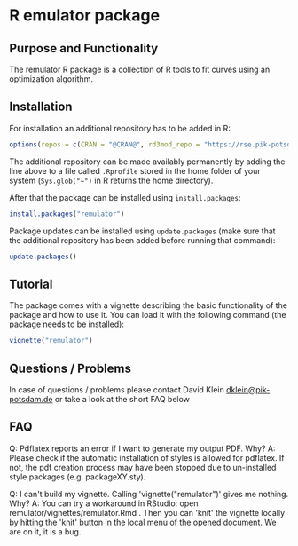 # R emulator package

## Purpose and Functionality

The remulator R package is a collection of R tools to fit curves using an optimization algorithm.

## Installation

For installation an additional repository has to be added in R:

```r
options(repos = c(CRAN = "@CRAN@", rd3mod_repo = "https://rse.pik-potsdam.de/r/packages/"))
```
The additional repository can be made availably permanently by adding the line above to a file called `.Rprofile` stored in the home folder of your system (`Sys.glob("~")` in R returns the home directory).

After that the package can be installed using `install.packages`:

```r 
install.packages("remulator")
```

Package updates can be installed using `update.packages` (make sure that the additional repository has been added before running that command):

```r 
update.packages()
```

## Tutorial

The package comes with a vignette describing the basic functionality of the package and how to use it. You can load it with the following command (the package needs to be installed):

```r 
vignette("remulator")
```

## Questions / Problems

In case of questions / problems please contact David Klein <dklein@pik-potsdam.de> or take a look at the short FAQ below

## FAQ
Q: Pdflatex reports an error if I want to generate my output PDF. Why? 
A: Please check if the automatic installation of styles is allowed for pdflatex.
If not, the pdf creation process may have been stopped due to un-installed style packages (e.g. packageXY.sty). 

Q: I can't build my vignette. Calling 'vignette("remulator")' gives me nothing. Why?
A: You can try a workaround in RStudio: open remulator/vignettes/remulator.Rmd . 
Then you can 'knit' the vignette locally by hitting the 'knit' button in the local menu of the opened document. 
We are on it, it is a bug.
